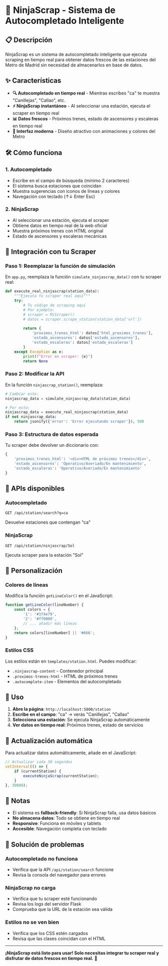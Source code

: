 # 🚀 NinjaScrap - Sistema de Autocompletado Inteligente

## 📋 **Descripción**

NinjaScrap es un sistema de autocompletado inteligente que ejecuta scraping en tiempo real para obtener datos frescos de las estaciones del Metro de Madrid sin necesidad de almacenarlos en base de datos.

## ✨ **Características**

- **🔍 Autocompletado en tiempo real** - Mientras escribes "ca" te muestra "Canillejas", "Callao", etc.
- **⚡ NinjaScrap instantáneo** - Al seleccionar una estación, ejecuta el scraper en tiempo real
- **📊 Datos frescos** - Próximos trenes, estado de ascensores y escaleras en tiempo real
- **🎨 Interfaz moderna** - Diseño atractivo con animaciones y colores del Metro

## 🛠️ **Cómo funciona**

### 1. **Autocompletado**
- Escribe en el campo de búsqueda (mínimo 2 caracteres)
- El sistema busca estaciones que coincidan
- Muestra sugerencias con iconos de líneas y colores
- Navegación con teclado (↑↓ Enter Esc)

### 2. **NinjaScrap**
- Al seleccionar una estación, ejecuta el scraper
- Obtiene datos en tiempo real de la web oficial
- Muestra próximos trenes con HTML original
- Estado de ascensores y escaleras mecánicas

## 🔧 **Integración con tu Scraper**

### **Paso 1: Reemplazar la función de simulación**

En `app.py`, reemplaza la función `simulate_ninjascrap_data()` con tu scraper real:

```python
def execute_real_ninjascrap(station_data):
    """Ejecuta tu scraper real aquí"""
    try:
        # Tu código de scraping aquí
        # Por ejemplo:
        # scraper = MiScraper()
        # datos = scraper.scrape_station(station_data['url'])
        
        return {
            'proximos_trenes_html': datos['html_proximos_trenes'],
            'estado_ascensores': datos['estado_ascensores'],
            'estado_escaleras': datos['estado_escaleras']
        }
    except Exception as e:
        print(f"Error en scraper: {e}")
        return None
```

### **Paso 2: Modificar la API**

En la función `ninjascrap_station()`, reemplaza:

```python
# Cambiar esto:
ninjascrap_data = simulate_ninjascrap_data(station_data)

# Por esto:
ninjascrap_data = execute_real_ninjascrap(station_data)
if not ninjascrap_data:
    return jsonify({'error': 'Error ejecutando scraper'}), 500
```

### **Paso 3: Estructura de datos esperada**

Tu scraper debe devolver un diccionario con:

```python
{
    'proximos_trenes_html': '<div>HTML de próximos trenes</div>',
    'estado_ascensores': 'Operativo/Averiado/En mantenimiento',
    'estado_escaleras': 'Operativo/Averiado/En mantenimiento'
}
```

## 🎯 **APIs disponibles**

### **Autocompletado**
```
GET /api/station/search?q=ca
```
Devuelve estaciones que contengan "ca"

### **NinjaScrap**
```
GET /api/station/ninjascrap/Sol
```
Ejecuta scraper para la estación "Sol"

## 🎨 **Personalización**

### **Colores de líneas**
Modifica la función `getLineColor()` en el JavaScript:

```javascript
function getLineColor(lineNumber) {
    const colors = {
        '1': '#1f4e79',
        '2': '#ff0000',
        // ... añadir más líneas
    };
    return colors[lineNumber] || '#666';
}
```

### **Estilos CSS**
Los estilos están en `templates/station.html`. Puedes modificar:

- `.ninjascrap-content` - Contenedor principal
- `.proximos-trenes-html` - HTML de próximos trenes
- `.autocomplete-item` - Elementos del autocompletado

## 🚀 **Uso**

1. **Abre la página**: `http://localhost:5000/station`
2. **Escribe en el campo**: "ca" → verás "Canillejas", "Callao"
3. **Selecciona una estación**: Se ejecuta NinjaScrap automáticamente
4. **Ver datos en tiempo real**: Próximos trenes, estado de servicios

## 🔄 **Actualización automática**

Para actualizar datos automáticamente, añade en el JavaScript:

```javascript
// Actualizar cada 30 segundos
setInterval(() => {
    if (currentStation) {
        executeNinjaScrap(currentStation);
    }
}, 30000);
```

## 📝 **Notas**

- El sistema es **fallback-friendly**: Si NinjaScrap falla, usa datos básicos
- **No almacena datos**: Todo se obtiene en tiempo real
- **Responsive**: Funciona en móviles y tablets
- **Accesible**: Navegación completa con teclado

## 🐛 **Solución de problemas**

### **Autocompletado no funciona**
- Verifica que la API `/api/station/search` funcione
- Revisa la consola del navegador para errores

### **NinjaScrap no carga**
- Verifica que tu scraper esté funcionando
- Revisa los logs del servidor Flask
- Comprueba que la URL de la estación sea válida

### **Estilos no se ven bien**
- Verifica que los CSS estén cargados
- Revisa que las clases coincidan con el HTML

---

**¡NinjaScrap está listo para usar! Solo necesitas integrar tu scraper real y disfrutar de datos frescos en tiempo real.** 🎉 